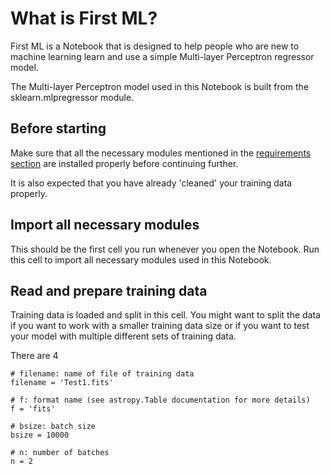 # What is First ML?
First ML is a Notebook that is designed to help people who are new to machine learning learn and use a simple Multi-layer Perceptron regressor model. 

The Multi-layer Perceptron model used in this Notebook is built from the sklearn.mlpregressor module.

## Before starting
Make sure that all the necessary modules mentioned in the [requirements section](../Requirements.md) are installed properly before continuing further.

It is also expected that you have already 'cleaned' your training data properly.

## Import all necessary modules
This should be the first cell you run whenever you open the Notebook. Run this cell to import all necessary modules used in this Notebook.

## Read and prepare training data
Training data is loaded and split in this cell. You might want to split the data if you want to work with a smaller training data size or if you want to test your model with multiple different sets of training data.  

There are 4 
```
# filename: name of file of training data
filename = 'Test1.fits'

# f: format name (see astropy.Table documentation for more details)
f = 'fits'

# bsize: batch size
bsize = 10000

# n: number of batches
n = 2
```